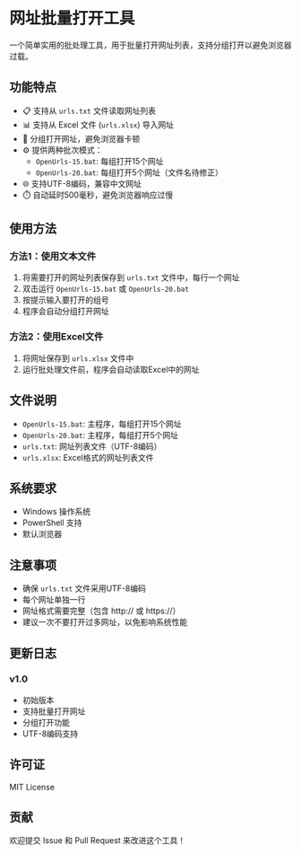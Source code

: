 # 网址批量打开工具

一个简单实用的批处理工具，用于批量打开网址列表，支持分组打开以避免浏览器过载。

## 功能特点

- 📋 支持从 `urls.txt` 文件读取网址列表
- 📊 支持从 Excel 文件 (`urls.xlsx`) 导入网址
- 🔄 分组打开网址，避免浏览器卡顿
- ⚙️ 提供两种批次模式：
  - `OpenUrls-15.bat`: 每组打开15个网址
  - `OpenUrls-20.bat`: 每组打开5个网址（文件名待修正）
- 🌐 支持UTF-8编码，兼容中文网址
- ⏱️ 自动延时500毫秒，避免浏览器响应过慢

## 使用方法

### 方法1：使用文本文件
1. 将需要打开的网址列表保存到 `urls.txt` 文件中，每行一个网址
2. 双击运行 `OpenUrls-15.bat` 或 `OpenUrls-20.bat`
3. 按提示输入要打开的组号
4. 程序会自动分组打开网址

### 方法2：使用Excel文件
1. 将网址保存到 `urls.xlsx` 文件中
2. 运行批处理文件前，程序会自动读取Excel中的网址

## 文件说明

- `OpenUrls-15.bat`: 主程序，每组打开15个网址
- `OpenUrls-20.bat`: 主程序，每组打开5个网址  
- `urls.txt`: 网址列表文件（UTF-8编码）
- `urls.xlsx`: Excel格式的网址列表文件

## 系统要求

- Windows 操作系统
- PowerShell 支持
- 默认浏览器

## 注意事项

- 确保 `urls.txt` 文件采用UTF-8编码
- 每个网址单独一行
- 网址格式需要完整（包含 http:// 或 https://）
- 建议一次不要打开过多网址，以免影响系统性能

## 更新日志

### v1.0
- 初始版本
- 支持批量打开网址
- 分组打开功能
- UTF-8编码支持

## 许可证

MIT License

## 贡献

欢迎提交 Issue 和 Pull Request 来改进这个工具！
